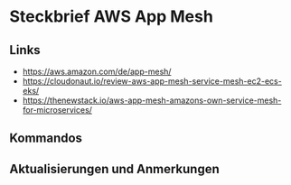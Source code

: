 # Steckbrief AWS App Mesh

## Links

* https://aws.amazon.com/de/app-mesh/  
* https://cloudonaut.io/review-aws-app-mesh-service-mesh-ec2-ecs-eks/
* https://thenewstack.io/aws-app-mesh-amazons-own-service-mesh-for-microservices/  

## Kommandos

## Aktualisierungen und Anmerkungen